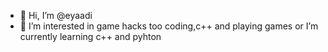 - 👋 Hi, I’m @eyaadi
- 👀 I’m interested in game hacks too coding,c++ and playing games or
 I’m currently learning c++ and pyhton


